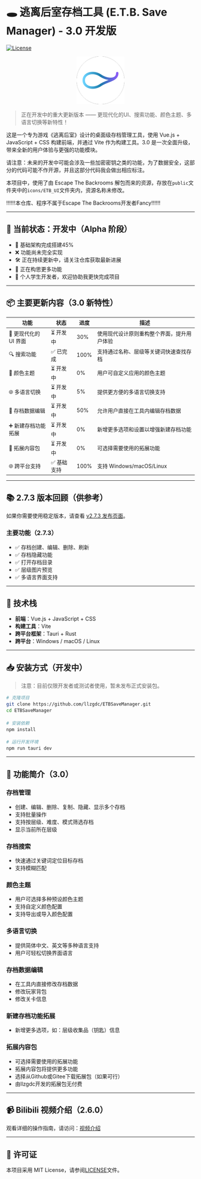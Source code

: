# 🕳️ 逃离后室存档工具 (E.T.B. Save Manager) - 3.0 开发版

[![License](https://img.shields.io/badge/License-MIT-blue.svg)](LICENSE)

<p align="center">
  <img src="./src-tauri/icons/128x128.png" alt="icon">
</p>

> 正在开发中的重大更新版本 —— 更现代化的UI、搜索功能、颜色主题、多语言切换等新特性！

这是一个专为游戏《逃离后室》设计的桌面级存档管理工具，使用 Vue.js + JavaScript + CSS 构建前端，并通过 Vite 作为构建工具。3.0 是一次全面升级，带来全新的用户体验与更强的功能模块。

请注意：未来的开发中可能会涉及一些加密密钥之类的功能，为了数据安全，这部分的代码可能不作开源，并且这部分代码我会做出相应标注。

本项目中，使用了由 Escape The Backrooms 解包而来的资源，存放在`public`文件夹中的`icons/ETB_UI`文件夹内，资源名称未修改。

‼️‼️‼️本仓库、程序不属于Escape The Backrooms开发者Fancy‼️‼️‼️

---

## 🚧 当前状态：开发中（Alpha 阶段）

- 🔵 基础架构完成搭建45%
- ❌ 功能尚未完全实现
- 🛠️ 正在持续更新中，请关注仓库获取最新进展
- 🧐 正在构思更多功能
- 🤯 个人学生开发者，欢迎协助我更快完成项目

---

## 📦 主要更新内容（3.0 新特性）

| 功能 | 状态 | 进度 |描述 |
|------|------|------|------|
| 🎨 更现代化的 UI 界面 | ⏳ 开发中 | 30% | 使用现代设计原则重构整个界面，提升用户体验 |
| 🔍 搜索功能 | ✅ 已完成 | 100% | 支持通过名称、层级等关键词快速查找存档 |
| 🎨 颜色主题 | ⏳ 开发中 | 0% | 用户可自定义应用的颜色主题 |
| 🌐 多语言切换 | ⏳ 开发中 | 5% |提供更方便的多语言切换支持 |
| 💾 存档数据编辑 | ⏳ 开发中 | 50% | 允许用户直接在工具内编辑存档数据 |
| ➕ 新建存档功能拓展 | ⏳ 开发中 | 0% |新增更多选项和设置以增强新建存档功能 |
| 📄 拓展内容包 | ⏳ 开发中 | 0% | 可选择需要使用的拓展功能 |
| 🌐 跨平台支持 | ✅ 基础支持 | 100% | 支持 Windows/macOS/Linux |

---

## 📚 2.7.3 版本回顾（供参考）

如果你需要使用稳定版本，请查看 [v2.7.3 发布页面](https://github.com/llzgdc/ETBSaveManager)。

### 主要功能（2.7.3）
- ✅ 存档创建、编辑、删除、刷新
- ✅ 存档隐藏功能
- ✅ 打开存档目录
- ✅ 层级图片预览
- ✅ 多语言界面支持

---

## 🧰 技术栈

- **前端**：Vue.js + JavaScript + CSS
- **构建工具**：Vite
- **跨平台框架**：Tauri + Rust
- **跨平台**：Windows / macOS / Linux

---

## 📥 安装方式（开发中）

> 注意：目前仅限开发者或测试者使用，暂未发布正式安装包。

```bash
# 克隆项目
git clone https://github.com/llzgdc/ETBSaveManager.git
cd ETBSaveManager

# 安装依赖
npm install

# 运行开发环境
npm run tauri dev
```

---

## 📖 功能简介（3.0）
### 存档管理
- 创建、编辑、删除、复制、隐藏、显示多个存档
- 支持批量操作
- 支持按层级、难度、模式筛选存档
- 显示当前所在层级

### 存档搜索
- 快速通过关键词定位目标存档
- 支持模糊匹配

### 颜色主题
- 用户可选择多种预设颜色主题
- 支持自定义颜色配置
- 支持导出或导入颜色配置

### 多语言切换
- 提供简体中文、英文等多种语言支持
- 用户可轻松切换界面语言

### 存档数据编辑
- 在工具内直接修改存档数据
- 修改玩家背包
- 修改关卡信息

### 新建存档功能拓展
- 新增更多选项，如：层级收集品（钥匙）信息

### 拓展内容包
- 可选择需要使用的拓展功能
- 拓展内容包将提供更多功能
- 选择从Github或Gitee下载拓展包（如果可行）
- 由llzgdc开发的拓展包无付费

---

## 📹 Bilibili 视频介绍（2.6.0）
观看详细的操作指南，请访问：[视频介绍](https://www.bilibili.com/video/BV1L3yeYzEfi)

---

## 📄 许可证
本项目采用 MIT License，请参阅[LICENSE](https://github.com/llzgdc/ETBSaveManager/blob/master/LICENSE)文件。